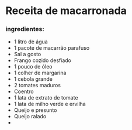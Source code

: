 # Receita de macarronada 
### ingredientes:
- 1 litro de água
- 1 pacote de macarrão parafuso
- Sal a gosto
- Frango cozido desfiado
- 1 pouco de óleo
- 1 colher de margarina
- 1 cebola grande
- 2 tomates maduros
- Coentro
- 1 lata de extrato de tomate
- 1 lata de milho verde e ervilha
- Queijo e presunto
- Queijo ralado
- 